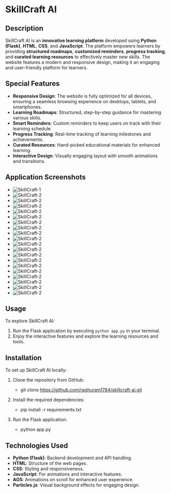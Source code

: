 # SkillCraft AI

## Description  
SkillCraft AI is an **innovative learning platform** developed using **Python (Flask)**, **HTML**, **CSS**, and **JavaScript**. The platform empowers learners by providing **structured roadmaps**, **customized reminders**, **progress tracking**, and **curated learning resources** to effectively master new skills. The website features a modern and responsive design, making it an engaging and user-friendly platform for learners.

## Special Features  
- **Responsive Design**: The website is fully optimized for all devices, ensuring a seamless browsing experience on desktops, tablets, and smartphones.  
- **Learning Roadmaps**: Structured, step-by-step guidance for mastering various skills.  
- **Smart Reminders**: Custom reminders to keep users on track with their learning schedule.  
- **Progress Tracking**: Real-time tracking of learning milestones and achievements.  
- **Curated Resources**: Hand-picked educational materials for enhanced learning.  
- **Interactive Design**: Visually engaging layout with smooth animations and transitions.



## Application Screenshots  
 - ![SkillCraft-1](Application-Screenshots/SkillCraft-1.png)
 - ![SkillCraft-2](Application-Screenshots/SkillCraft-2.png)
 - ![SkillCraft-2](Application-Screenshots/SkillCraft-3.png)
 - ![SkillCraft-2](Application-Screenshots/SkillCraft-4.png)
 - ![SkillCraft-2](Application-Screenshots/SkillCraft-5.png)
 - ![SkillCraft-2](Application-Screenshots/SkillCraft-6.png)
 - ![SkillCraft-2](Application-Screenshots/SkillCraft-7.png)
 - ![SkillCraft-2](Application-Screenshots/SkillCraft-8.png)
 - ![SkillCraft-2](Application-Screenshots/SkillCraft-9.png)
 - ![SkillCraft-2](Application-Screenshots/SkillCraft-10.png)
 - ![SkillCraft-2](Application-Screenshots/SkillCraft-11.png)
 - ![SkillCraft-2](Application-Screenshots/SkillCraft-12.png)
 - ![SkillCraft-2](Application-Screenshots/SkillCraft-13.png)
 - ![SkillCraft-2](Application-Screenshots/SkillCraft-14.png)
 - ![SkillCraft-2](Application-Screenshots/SkillCraft-15.png)
 - ![SkillCraft-2](Application-Screenshots/SkillCraft-16.png)
 - ![SkillCraft-2](Application-Screenshots/SkillCraft-17.png)
 - ![SkillCraft-2](Application-Screenshots/SkillCraft-18.png)
 - ![SkillCraft-2](Application-Screenshots/SkillCraft-19.png)
 - ![SkillCraft-2](Application-Screenshots/SkillCraft-20.png)

## Usage  
To explore SkillCraft AI:  
1. Run the Flask application by executing `python app.py` in your terminal.  
2. Enjoy the interactive features and explore the learning resources and tools.

## Installation  
To set up SkillCraft AI locally:  
1. Clone the repository from GitHub:
   - git clone https://github.com/raghuram1784/skillcraft-ai.git
     
2. Install the required dependencies:
   - pip install -r requirements.txt
3. Run the Flask application:
   - python app.py

 ## Technologies Used
- **Python (Flask)**: Backend development and API handling.
- **HTML**: Structure of the web pages.
- **CSS**: Styling and responsiveness.
- **JavaScript**: For animations and interactive features.
- **AOS**: Animations on scroll for enhanced user experience.
- **Particles.js**: Visual background effects for engaging design.
